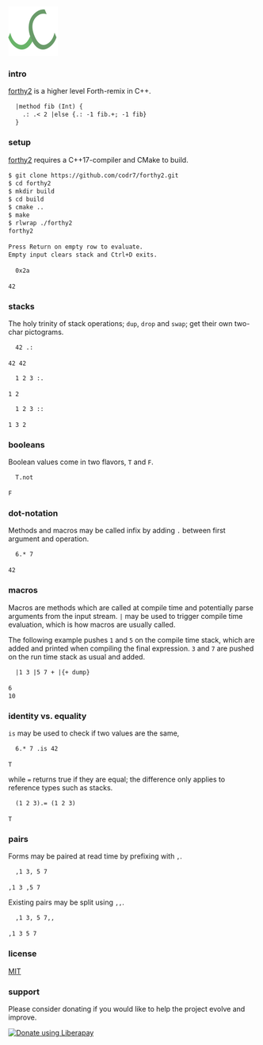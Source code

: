 ![Logo](logo.png)

### intro
[forthy2](https://github.com/codr7/forthy2) is a higher level Forth-remix in C++.

```
  |method fib (Int) {
    .: .< 2 |else {.: -1 fib.+; -1 fib}
  }
```

### setup
[forthy2](https://github.com/codr7/forthy2) requires a C++17-compiler and CMake to build.

```
$ git clone https://github.com/codr7/forthy2.git
$ cd forthy2
$ mkdir build
$ cd build
$ cmake ..
$ make
$ rlwrap ./forthy2
forthy2

Press Return on empty row to evaluate.
Empty input clears stack and Ctrl+D exits.

  0x2a
  
42
```

### stacks
The holy trinity of stack operations; `dup`, `drop` and `swap`; get their own two-char pictograms.

```
  42 .:
  
42 42
```

```
  1 2 3 :.
  
1 2
```

```
  1 2 3 ::
  
1 3 2
```

### booleans
Boolean values come in two flavors, `T` and `F`.

```
  T.not

F
```

### dot-notation
Methods and macros may be called infix by adding `.` between first argument and operation.

```
  6.* 7

42
```

### macros
Macros are methods which are called at compile time and potentially parse arguments from the input stream. `|` may be used to trigger compile time evaluation, which is how macros are usually called.

The following example pushes `1` and `5` on the compile time stack, which are added and printed when compiling the final expression. `3` and `7` are pushed on the run time stack as usual and added.

```
  |1 3 |5 7 + |{+ dump}

6
10
```

### identity vs. equality
`is` may be used to check if two values are the same,

```
  6.* 7 .is 42

T
```

while `=` returns true if they are equal; the difference only applies to reference types such as stacks.

```
  (1 2 3).= (1 2 3)

T
```

### pairs
Forms may be paired at read time by prefixing with `,`.

```
  ,1 3, 5 7
  
,1 3 ,5 7
```

Existing pairs may be split using `,,`.

```
  ,1 3, 5 7,,
  
,1 3 5 7
```

### license
[MIT](https://github.com/codr7/forthy2/blob/master/LICENSE.txt)

### support
Please consider donating if you would like to help the project evolve and improve.

<a href="https://liberapay.com/codr7/donate"><img alt="Donate using Liberapay" src="https://liberapay.com/assets/widgets/donate.svg"></a>